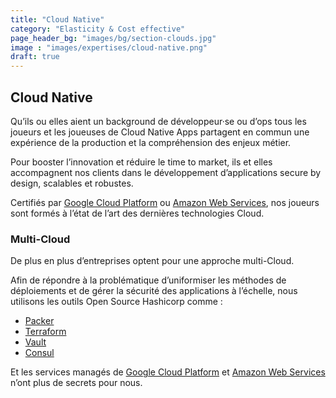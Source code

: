 ```yaml
---
title: "Cloud Native"
category: "Elasticity & Cost effective"
page_header_bg: "images/bg/section-clouds.jpg"
image : "images/expertises/cloud-native.png"
draft: true
---
```



## Cloud Native

Qu’ils ou elles aient un background de développeur·se ou d’ops tous les joueurs et les joueuses de Cloud Native Apps partagent en commun une expérience de la production et la compréhension des enjeux métier.

Pour booster l’innovation et réduire le time to market, ils et elles accompagnent nos clients dans le développement d’applications secure by design, scalables et robustes.

Certifiés par [Google Cloud Platform](https://cloud.google.com/) ou [Amazon Web Services](https://aws.amazon.com/), nos joueurs sont formés à l’état de l’art des dernières technologies Cloud.

### Multi-Cloud

De plus en plus d’entreprises optent pour une approche multi-Cloud.

Afin de répondre à la problématique d’uniformiser les méthodes de déploiements et de gérer la sécurité des applications à l’échelle, nous utilisons les outils Open Source Hashicorp comme :

- [Packer](https://www.packer.io/)
- [Terraform](https://www.terraform.io/)
- [Vault](https://www.vaultproject.io/)
- [Consul](https://www.consul.io/)

Et les services managés de [Google Cloud Platform](https://cloud.google.com/) et [Amazon Web Services](https://aws.amazon.com/) n’ont plus de secrets pour nous.
